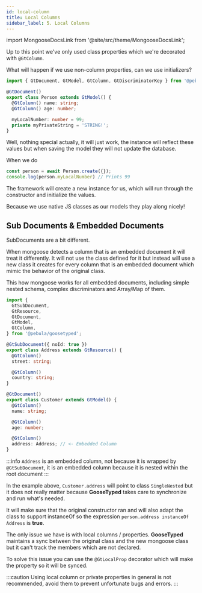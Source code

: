 ```yaml
---
id: local-column
title: Local Columns
sidebar_label: 5. Local Columns
---
```

import MongooseDocsLink from '@site/src/theme/MongooseDocsLink';

Up to this point we've only used class properties which we're decorated with `@GtColumn`.

What will happen if we use non-column properties, can we use initializers?

```typescript
import { GtDocument, GtModel, GtColumn, GtDiscriminatorKey } from '@pebula/goosetyped';

@GtDocument()
export class Person extends GtModel() {
  @GtColumn() name: string;
  @GtColumn() age: number;

  myLocalNumber: number = 99;
  private myPrivateString = 'STRING!';
}
```

Well, nothing special actually, it will just work, the instance will reflect these values but when saving the model
they will not update the database.

When we do

```typescript
const person = await Person.create({});
console.log(person.myLocalNumber) // Prints 99
```

The framework will create a new instance for us, which will run through the constructor and initialize the values.

Because we use native JS classes as our models they play along nicely!

## Sub Documents & Embedded Documents

<MongooseDocsLink type="subDocument">SubDocuments</MongooseDocsLink> are a bit different.

  
  
When mongoose detects a column that is an embedded document it will treat it differently. It will
not use the class defined for it but instead will use a new class it creates for every column that is an embedded document which mimic the behavior of the original class.

This how mongoose works for all embedded documents, including simple nested schema, complex discriminators and Array/Map of them.

```ts
import {
  GtSubDocument,
  GtResource,
  GtDocument,
  GtModel,
  GtColumn,
} from '@pebula/goosetyped';

@GtSubDocument({ noId: true })
export class Address extends GtResource() {
  @GtColumn()
  street: string;

  @GtColumn()
  country: string;
}

@GtDocument()
export class Customer extends GtModel() {
  @GtColumn()
  name: string;

  @GtColumn()
  age: number;

  @GtColumn()
  address: Address; // <- Embedded Column
}
```

:::info
`Address` is an embedded column, not because it is wrapped by `@GtSubDocument`, it is an embedded column because it is nested within the root document
:::

In the example above, `Customer.address` will point to class `SingleNested` but it does not really matter because **GooseTyped** takes care to synchronize and run what's needed.

It will make sure that the original constructor ran and will also adapt the class to support instanceOf so the expression `person.address instanceOf Address` is **true**.

The only issue we have is with local columns / properties.
**GooseTyped** maintains a sync between the original class and the new mongoose class but it can't track the members which are not declared.

To solve this issue you can use the `@GtLocalProp` decorator which will make the property so it will be synced.

:::caution
Using local column or private properties in general is not recommended, avoid them to prevent unfortunate bugs and errors.
:::